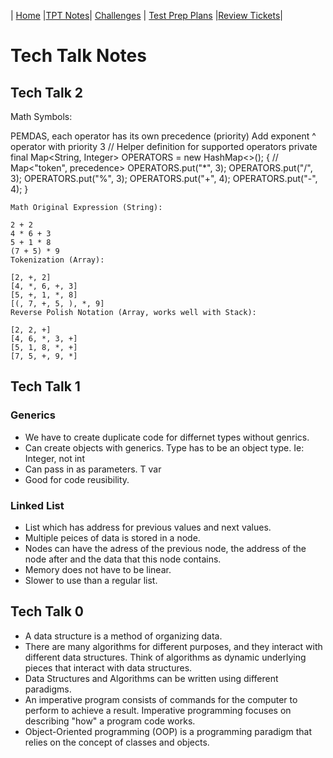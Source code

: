 | [Home](..) |[TPT Notes](.)| [Challenges](../cha) | [Test Prep Plans](../pln) |[Review Tickets](../rev)|

# Tech Talk Notes

## Tech Talk 2

Math Symbols:

PEMDAS, each operator has its own precedence (priority)
Add exponent ^ operator with priority 3
// Helper definition for supported operators
  private final Map<String, Integer> OPERATORS = new HashMap<>();
  {
  // Map<"token", precedence> 
  OPERATORS.put("*", 3);
  OPERATORS.put("/", 3);
  OPERATORS.put("%", 3);
  OPERATORS.put("+", 4);
  OPERATORS.put("-", 4);
  }

```
Math Original Expression (String):

2 + 2
4 * 6 + 3
5 + 1 * 8
(7 + 5) * 9
Tokenization (Array):

[2, +, 2]
[4, *, 6, +, 3]
[5, +, 1, *, 8]
[(, 7, +, 5, ), *, 9]
Reverse Polish Notation (Array, works well with Stack):

[2, 2, +]
[4, 6, *, 3, +]
[5, 1, 8, *, +]
[7, 5, +, 9, *]

```
## Tech Talk 1
### Generics
* We have to create duplicate code for differnet types without genrics.
* Can create objects with generics. Type has to be an object type. Ie: Integer, not int
* Can pass in as parameters. T var
* Good for code reusibility. 
### Linked List
* List which has address for previous values and next values.
* Multiple peices of data is stored in a node.
* Nodes can have the adress of the previous node, the address of the node after and the data that this node contains.
* Memory does not have to be linear.
* Slower to use than a regular list.


## Tech Talk 0
* A data structure is a method of organizing data.
* There are many algorithms for different purposes, and they interact with different data structures. Think of algorithms as dynamic underlying pieces that interact with data structures.
* Data Structures and Algorithms can be written using different paradigms.
* An imperative program consists of commands for the computer to perform to achieve a result. Imperative programming focuses on describing "how" a program code works.
* Object-Oriented programming (OOP) is a programming paradigm that relies on the concept of classes and objects.
